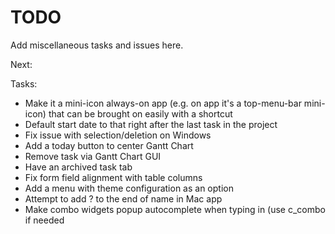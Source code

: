 # TODO

Add miscellaneous tasks and issues here.

Next:

Tasks:

- Make it a mini-icon always-on app (e.g. on app it's a top-menu-bar mini-icon) that can be brought on easily with a shortcut
- Default start date to that right after the last task in the project
- Fix issue with selection/deletion on Windows
- Add a today button to center Gantt Chart
- Remove task via Gantt Chart GUI
- Have an archived task tab
- Fix form field alignment with table columns
- Add a menu with theme configuration as an option
- Attempt to add ? to the end of name in Mac app
- Make combo widgets popup autocomplete when typing in (use c_combo if needed
